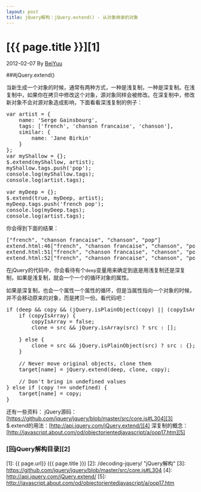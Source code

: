 ```yaml
---
layout: post
title: jQuery解构：jQuery.extend() - 从对象继承的对象
---
```

# [{{ page.title }}][1]
2012-02-07 By [BeiYuu][]

###jQuery.extend()

当新生成一个对象的时候，通常有两种方式，一种是浅复制，一种是深复制。在浅复制中，如果你在拷贝中修改这个对象，源对象同样会被修改。在深复制中，修改新对象不会对源对象造成影响，下面看看深浅复制的例子：

<pre class="prettyprint">
var artist = {
    name: 'Serge Gainsbourg',
    tags: ['french', 'chanson francaise', 'chanson'],
    similar: {
        name: 'Jane Birkin'
    }
};
var myShallow = {};
$.extend(myShallow, artist);
myShallow.tags.push('pop');
console.log(myShallow.tags);
console.log(artist.tags);
 
var myDeep = {};
$.extend(true, myDeep, artist);
myDeep.tags.push('french pop');
console.log(myDeep.tags);
console.log(artist.tags);
</pre>

你会得到下面的结果：
<pre class="prettyprint">
["french", "chanson francaise", "chanson", "pop"]
extend.html:46["french", "chanson francaise", "chanson", "pop"]
extend.html:51["french", "chanson francaise", "chanson", "pop", "french pop"]
extend.html:52["french", "chanson francaise", "chanson", "pop"]
</pre>

在jQuery的代码中，你会看待有个`deep`变量用来确定到底是用浅复制还是深复制，如果是浅复制，就会一个一个的循环对象的属性。

如果是深复制，也会一个属性一个属性的循环，但是当属性指向一个对象的时候，并不会移动原来的对象，而是拷贝一份。看代码吧：

<pre class="prettyprint">
if (deep && copy && (jQuery.isPlainObject(copy) || (copyIsArray = jQuery.isArray(copy)))) {
    if (copyIsArray) {
        copyIsArray = false;
        clone = src && jQuery.isArray(src) ? src : [];
 
    } else {
        clone = src && jQuery.isPlainObject(src) ? src : {};
    }
 
    // Never move original objects, clone them
    target[name] = jQuery.extend(deep, clone, copy);
 
    // Don't bring in undefined values
} else if (copy !== undefined) {
    target[name] = copy;
}
</pre>

还有一些资料：
jQuery源码：[https://github.com/jquery/jquery/blob/master/src/core.js#L304][3]
$.extend的用法：[http://api.jquery.com/jQuery.extend/][4]
深复制的概念：[http://javascript.about.com/od/objectorientedjavascript/a/oop17.htm][5]


### [回jQuery解构目录][2]
[BeiYuu]:    http://beiyuu.com  "BeiYuu"
[jQuery]:   http://jquery.com/ "jQuery"
[1]:    {{ page.url}}  ({{ page.title }})
[2]:    /decoding-jquery/ "jQuery解构"
[3]:    https://github.com/jquery/jquery/blob/master/src/core.js#L304
[4]:    http://api.jquery.com/jQuery.extend/
[5]:    http://javascript.about.com/od/objectorientedjavascript/a/oop17.htm
